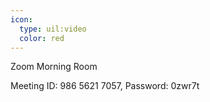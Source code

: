 ```yaml
---
icon:
  type: uil:video
  color: red
---   
```


Zoom Morning Room

Meeting ID: 986 5621 7057, Password: 0zwr7t